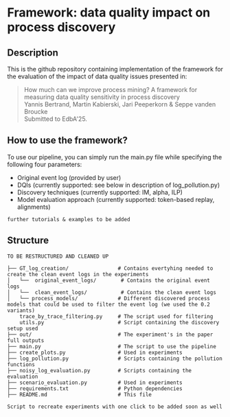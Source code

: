 # Framework: data quality impact on process discovery

## Description

This is the github repository containing implementation of the framework for the evaluation of the impact of data quality issues presented in:
> How much can we improve process mining? A framework for measuring data quality sensitivity in process discovery  
> Yannis Bertrand, Martin Kabierski, Jari Peeperkorn & Seppe vanden Broucke  
> Submitted to EdbA'25.


## How to use the framework?

To use our pipeline, you can simply run the main.py file while specifying the following four parameters:
- Original event log (provided by user)
- DQIs (currently supported: see below in description of log_pollution.py)
- Discovery techniques (currently supported: IM, alpha, ILP)
- Model evaluation approach (currently supported: token-based replay, alignments)

```further tutorials & examples to be added```

## Structure

```TO BE RESTRUCTURED AND CLEANED UP```

```
├── GT_log_creation/                # Contains evertyhing needed to create the clean event logs in the experiments
│   └──  original_event_logs/        # Contains the original event logs
│   └──  clean_event_logs/           # Contains the clean event logs
│   └── process_models/             # Different discovered process models that could be used to filter the event log (we used the 0.2 variants)
    trace_by_trace_filtering.py     # The script used for filtering
    utils.py                        # Script containing the discovery setup used
├── out/                            # The experiment's in the paper full outputs 
├── main.py                         # The script to use the pipeline
├── create_plots.py                 # Used in experiments
├── log_pollution.py                # Scripts containing the pollution functions
├── noisy_log_evaluation.py         # Scripts containing the evaluation
├── scenario_evaluation.py          # Used in experiments
├── requirements.txt                # Python dependencies
├── README.md                       # This file
```

```Script to recreate experiments with one click to be added soon as well```
